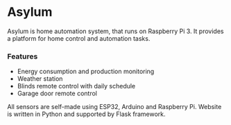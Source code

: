 # Asylum

Asylum is home automation system, that runs on Raspberry Pi 3. 
It provides a platform for home control and automation tasks.

### Features
* Energy consumption and production monitoring
* Weather station
* Blinds remote control with daily schedule
* Garage door remote control

All sensors are self-made using ESP32, Arduino and Raspberry Pi. Website is written in Python and supported by Flask framework.
